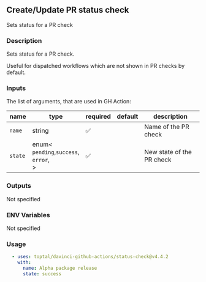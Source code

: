 ## Create/Update PR status check

Sets status for a PR check

### Description

Sets status for a PR check.

Useful for dispatched workflows which are not shown in PR checks by default.

### Inputs

The list of arguments, that are used in GH Action:

| name    | type                                              | required | default | description               |
| ------- | ------------------------------------------------- | -------- | ------- | ------------------------- |
| `name`  | string                                            | ✅        |         | Name of the PR check      |
| `state` | enum<<br/>`pending`,`success`,<br/>`error`,<br/>> | ✅        |         | New state of the PR check |

### Outputs

Not specified

### ENV Variables

Not specified

### Usage

```yaml
  - uses: toptal/davinci-github-actions/status-check@v4.4.2
    with:
      name: Alpha package release
      state: success
```
